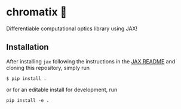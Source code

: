 # chromatix 🔬
Differentiable computational optics library using JAX!


## Installation

After installing `jax` following the instructions in the [JAX README](https://github.com/google/jax#installation) and cloning this repository, simply run
```
$ pip install .
```
or for an editable install for development, run
```
pip install -e .
```
